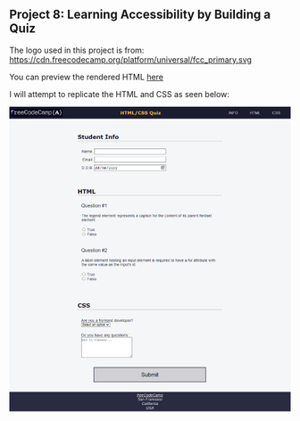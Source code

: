 ## Project 8: Learning Accessibility by Building a Quiz

The logo used in this project is from: https://cdn.freecodecamp.org/platform/universal/fcc_primary.svg

You can preview the rendered HTML [here](https://htmlpreview.github.io/?https://github.com/shivkumar98/FreeCodeCamp-Projects/blob/main/01-Responsive%20Web%20Design/02-CSS%20Flexbox/04-Learning%20Accessibility%20by%20Building%20a%20Quiz/V1/HTML%20CSS%20Quiz.html)

I will attempt to replicate the HTML and CSS as seen below:

![screenshot](Images/screenshot.PNG)
